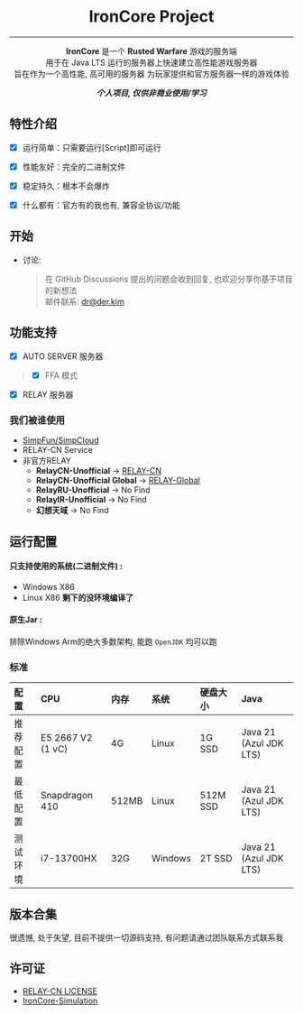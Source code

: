 <div align="center">
<h1>IronCore Project</h1>

----
**IronCore** 是一个 **Rusted Warfare** 游戏的服务端  
用于在 Java LTS 运行的服务器上快速建立高性能游戏服务器  
旨在作为一个高性能, 高可用的服务器 为玩家提供和官方服务器一样的游戏体验

_**个人项目, 仅供非商业使用/学习**_
</div>

## 特性介绍
- [x] 运行简单：只需要运行[Script]即可运行
- [x] 性能友好：完全的二进制文件
- [x] 稳定持久：根本不会爆炸
- [x] 什么都有：官方有的我也有, 兼容全协议/功能


## 开始
- 讨论:
  > 在 GitHub Discussions 提出的问题会收到回复, 也欢迎分享你基于项目的新想法  
  > 邮件联系: dr@der.kim

## 功能支持
- [x] AUTO SERVER 服务器
> - [x] FFA 模式
- [x] RELAY 服务器

### 我们被谁使用
- [SimpFun/SimpCloud](https://sfe.simpfun.cn)
- RELAY-CN Service
- 非官方RELAY
  - **RelayCN-Unofficial** -> [RELAY-CN](https://service.rw.der.kim)  
  - **RelayCN-Unofficial Global** -> [RELAY-Global](https://service.rw.der.kim)  
  - **RelayRU-Unofficial** -> No Find
  - **RelayIR-Unofficial** -> No Find
  - **幻想天域** -> No Find

## 运行配置
#### 只支持使用的系统(二进制文件) :
+ Windows X86
+ Linux X86
**剩下的没环境编译了**
#### 原生Jar :
排除Windows Arm的绝大多数架构, 能跑 `OpenJDK` 均可以跑

### 标准

| 配置 		  | CPU               | 内存 	  | 系统 			 | 硬盘大小 	    | Java                   |
|:-------|:------------------|:------|:-------|:----------|:-----------------------|
| 推荐配置 	    | E5 2667 V2 (1 vC) | 4G | Linux      | 1G SSD | Java 21 (Azul JDK LTS)     |
| 最低配置 	        | Snapdragon 410    | 512MB  | Linux      | 512M SSD | Java 21 (Azul JDK LTS) |
| 测试环境 	        | i7-13700HX        | 32G  | Windows      | 2T SSD | Java 21 (Azul JDK LTS)     |

## 版本合集
很遗憾, 处于失望, 目前不提供一切源码支持, 有问题请通过团队联系方式联系我  

## 许可证
+ [RELAY-CN LICENSE](https://github.com/RELAY-CN/.github/blob/main/LICENSE.md)  
+ [IronCore-Simulation](https://github.com/RELAY-CN/.github/blob/main/IronCore-Simulation.md)
